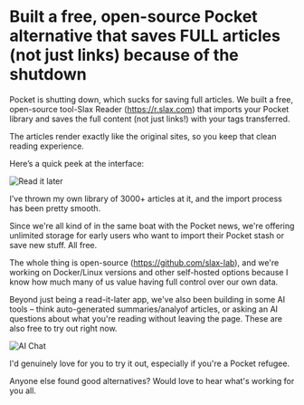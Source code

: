 # Built a free, open-source Pocket alternative that saves FULL articles (not just links) because of the shutdown

Pocket is shutting down, which sucks for saving full articles. We built a free, open-source tool-Slax Reader (https://r.slax.com) that imports your Pocket library and saves the full content (not just links!) with your tags transferred.

The articles render exactly like the original sites, so you keep that clean reading experience.

Here’s a quick peek at the interface:

![Read it later](/img/20250530-1.png)

I’ve thrown my own library of 3000+ articles at it, and the import process has been pretty smooth.

Since we're all kind of in the same boat with the Pocket news, we're offering unlimited storage for early users who want to import their Pocket stash or save new stuff. All free.

The whole thing is open-source (https://github.com/slax-lab), and we're working on Docker/Linux versions and other self-hosted options because I know how much many of us value having full control over our own data.

Beyond just being a read-it-later app, we've also been building in some AI tools – think auto-generated summaries/analyof articles, or asking an AI questions about what you're reading without leaving the page. These are also free to try out right now.

![AI Chat](/img/20250530-2.png)

I'd genuinely love for you to try it out, especially if you're a Pocket refugee. 
 
Anyone else found good alternatives? Would love to hear what's working for you all.